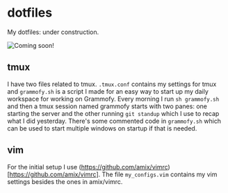 # dotfiles
My dotfiles: under construction. 

![Coming soon!](http://bestanimations.com/Site/Construction/under-construction-gif-6.gif)


## tmux
I have two files related to tmux. `.tmux.conf` contains my settings for tmux and `grammofy.sh` is a script I made for an easy way to start up my daily workspace for working on Grammofy. Every morning I run `sh grammofy.sh` and then a tmux session named grammofy starts with two panes: one starting the server and the other running `git standup` which I use to recap what I did yesterday. There's some commented code in `grammofy.sh` which can be used to start multiple windows on startup if that
is needed. 

## vim

For the initial setup I use (https://github.com/amix/vimrc)[https://github.com/amix/vimrc]. The file `my_configs.vim` contains my vim settings besides the ones in amix/vimrc.
